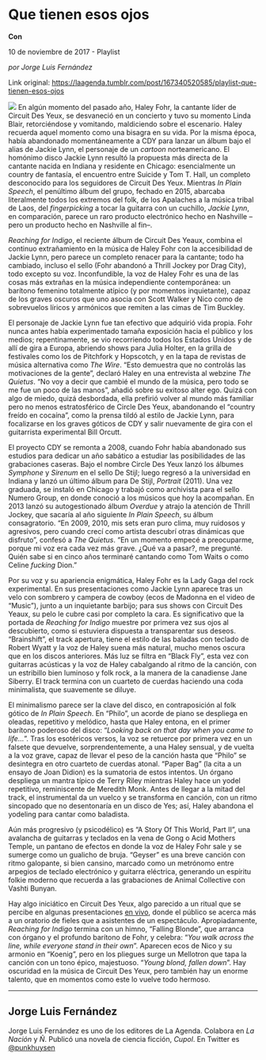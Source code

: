 # Que tienen esos ojos

**Con**

10 de noviembre de 2017 - Playlist

_por Jorge Luis Fernández_

Link original: https://laagenda.tumblr.com/post/167340520585/playlist-que-tienen-esos-ojos

![](https://64.media.tumblr.com/a0105d9244ac67cc1be03153fbc8a9c2/tumblr_inline_pk0p86iDp11t6q87u_500.jpg)
En algún momento del pasado año, Haley Fohr, la cantante líder de Circuit Des Yeux, se desvaneció en un concierto y tuvo su momento Linda Blair, retorciéndose y vomitando, maldiciendo sobre el escenario. Haley recuerda aquel momento como una bisagra en su vida. Por la misma época, había abandonado momentáneamente a CDY para lanzar un álbum bajo el alias de Jackie Lynn, el personaje de un *cartoon* norteamericano. El homónimo disco Jackie Lynn resultó la propuesta más directa de la cantante nacida en Indiana y residente en Chicago: esencialmente un country de fantasía, el encuentro entre Suicide y Tom T. Hall, un completo desconocido para los seguidores de Circuit Des Yeux. Mientras *In Plain Speech*, el penúltimo álbum del grupo, fechado en 2015, abarcaba literalmente todos los extremos del folk, de los Apalaches a la música tribal de Laos, del *fingerpicking* a tocar la guitarra con un cuchillo, *Jackie Lynn*, en comparación, parece un raro producto electrónico hecho en Nashville –pero un producto hecho en Nashville al fin–. 

*Reaching for Indigo*, el reciente álbum de Circuit Des Yeaux, combina el continuo extrañamiento en la música de Haley Fohr con la accesibilidad de Jackie Lynn, pero parece un completo renacer para la cantante; todo ha cambiado, incluso el sello (Fohr abandonó a Thrill Jockey por Drag City), todo excepto su voz. Inconfundible, la voz de Haley Fohr es una de las cosas más extrañas en la música independiente contemporánea: un barítono femenino totalmente atípico (y por momentos inquietante), capaz de los graves oscuros que uno asocia con Scott Walker y Nico como de sobrevuelos líricos y armónicos que remiten a las cimas de Tim Buckley. 

El personaje de Jackie Lynn fue tan efectivo que adquirió vida propia. Fohr nunca antes había experimentado tamaña exposición hacia el público y los medios; repentinamente, se vio recorriendo todos los Estados Unidos y de allí de gira a Europa, abriendo shows para Julia Holter, en la grilla de festivales como los de Pitchfork y Hopscotch, y en la tapa de revistas de música alternativa como *The Wire*. “Esto demuestra que no controlás las motivaciones de la gente”, declaró Haley en una entrevista al webzine *The Quietus*. “No voy a decir que cambié el mundo de la música, pero todo se me fue un poco de las manos”, añadió sobre su exitoso alter ego. Quizá con algo de miedo, quizá desbordada, ella prefirió volver al mundo más familiar pero no menos estratosférico de Circle Des Yeux, abandonando el “country freído en cocaína”, como la prensa tildó al estilo de Jackie Lynn, para focalizarse en los graves góticos de CDY y salir nuevamente de gira con el guitarrista experimental Bill Orcutt. 

El proyecto CDY se remonta a 2008, cuando Fohr había abandonado sus estudios para dedicar un año sabático a estudiar las posibilidades de las grabaciones caseras. Bajo el nombre Circle Des Yeux lanzó los álbumes *Symphone* y *Sirenum* en el sello De Stijl; luego regresó a la universidad en Indiana y lanzó un último álbum para De Stijl, *Portrait* (2011). Una vez graduada, se instaló en Chicago y trabajó como archivista para el sello Numero Group, en donde conoció a los músicos que hoy la acompañan. En 2013 lanzó su autogestionado álbum *Overdue* y atrajo la atención de Thrill Jockey, que sacaría al año siguiente *In Plain Speech*, su álbum consagratorio. “En 2009, 2010, mis sets eran puro clima, muy ruidosos y agresivos, pero cuando crecí como artista descubrí otras dinámicas que disfruto”, confesó a *The Quietus*. “En un momento empecé a preocuparme, porque mi voz era cada vez más grave. ¿Qué va a pasar?, me pregunté. Quién sabe si en cinco años terminaré cantando como Tom Waits o como Celine *fucking* Dion.” 

Por su voz y su apariencia enigmática, Haley Fohr es la Lady Gaga del rock experimental. En sus presentaciones como Jackie Lynn aparece tras un velo con sombrero y campera de cowboy (ecos de Madonna en el video de “Music”), junto a un inquietante barbijo; para sus shows con Circuit Des Yeaux, su pelo le cubre casi por completo la cara. Es significativo que la portada de *Reaching for Indigo* muestre por primera vez sus ojos al descubierto, como si estuviera dispuesta a transparentar sus deseos. “Brainshift”, el track apertura, tiene el estilo de las baladas con teclado de Robert Wyatt y la voz de Haley suena más natural, mucho menos oscura que en los discos anteriores. Más luz se filtra en “Black Fly”, esta vez con guitarras acústicas y la voz de Haley cabalgando al ritmo de la canción, con un estribillo bien luminoso y folk rock, a la manera de la canadiense Jane Siberry. El track termina con un cuarteto de cuerdas haciendo una coda minimalista, que suavemente se diluye. 

El minimalismo parece ser la clave del disco, en contraposición al folk gótico de *In Plain Speech*. En “Philo”, un acorde de piano se despliega en oleadas, repetitivo y melódico, hasta que Haley entona, en el primer barítono poderoso del disco: “*Looking back on that day when you came to life…*”. Tras los esotéricos versos, la voz se retuerce por primera vez en un falsete que devuelve, sorprendentemente, a una Haley sensual, y de vuelta a la voz grave, capaz de llevar el peso de la canción hasta que “Philo” se desintegra en otro cuarteto de cuerdas atonal. “Paper Bag” (la cita a un ensayo de Joan Didion) es la sumatoria de estos intentos. Un órgano despliega un mantra típico de Terry Riley mientras Haley hace un yodel repetitivo, reminiscente de Meredith Monk. Antes de llegar a la mitad del track, el instrumental da un vuelco y se transforma en canción, con un ritmo sincopado que no desentonaría en un disco de Yes; así, Haley abandona el yodeling para cantar como baladista. 

Aún más progresivo (y psicodélico) es “A Story Of This World, Part II”, una avalancha de guitarras y teclados en la vena de Gong o Acid Mothers Temple, un pantano de efectos en donde la voz de Haley Fohr sale y se sumerge como un gualicho de bruja. “Geyser” es una breve canción con ritmo galopante, si bien cansino, marcado como un metrónomo entre arpegios de teclado electrónico y guitarra eléctrica, generando un espíritu folkie moderno que recuerda a las grabaciones de Animal Collective con Vashti Bunyan. 

Hay algo iniciático en Circuit Des Yeux, algo parecido a un ritual que se percibe en algunas presentaciones [en vivo](https://www.youtube.com/watch?v=OeXKfPw73qQ), donde el público se acerca más a un oratorio de fieles que a asistentes de un espectáculo. Apropiadamente, *Reaching for Indigo* termina con un himno, “Falling Blonde”, que arranca con órgano y el profundo barítono de Fohr, y celebra: “*You walk across the line, while everyone stand in their own*”. Aparecen ecos de Nico y su armonio en “Koenig”, pero en los pliegues surge un Mellotron que tapa la canción con un tono épico, majestuoso. “*Young blond, fallen down*”. Hay oscuridad en la música de Circuit Des Yeux, pero también hay un enorme talento, que en momentos como este lo vuelve todo hermoso. 

  




---

Jorge Luis Fernández
--------------------

 Jorge Luis Fernández es uno de los editores de La Agenda. Colabora en *La Nación* y *Ñ*. Publicó una novela de ciencia ficción, *Cupol*. En Twitter es [@punkhuysen](https://twitter.com/punkhuysen) 

